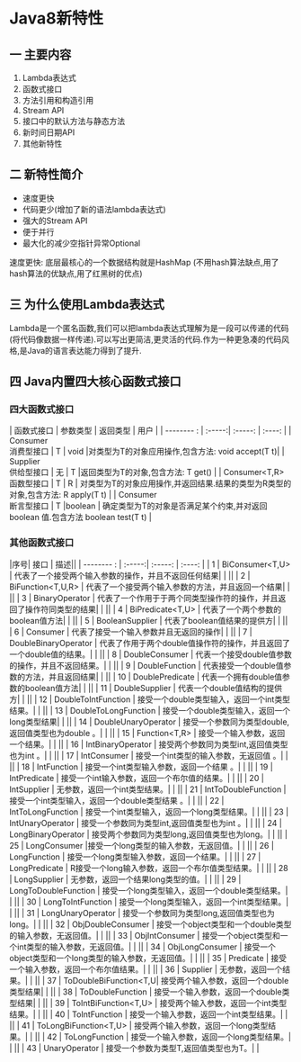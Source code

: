 
# Java8新特性 #

## 一 主要内容 ##

1. Lambda表达式
2. 函数式接口
3. 方法引用和构造引用
4. Stream API
5. 接口中的默认方法与静态方法
6. 新时间日期API
7. 其他新特性

## 二 新特性简介 ##

- 	速度更快
- 	代码更少(增加了新的语法lambda表达式) 
- 	强大的Stream API
- 	便于并行
- 	最大化的减少空指针异常Optional


速度更快:  底层最核心的一个数据结构就是HashMap
(不用hash算法缺点,用了hash算法的优缺点,用了红黑树的优点)



## 三 为什么使用Lambda表达式 ##

  Lambda是一个匿名函数,我们可以把lambda表达式理解为是一段可以传递的代码(将代码像数据一样传递).可以写出更简洁,更灵活的代码.作为一种更急凑的代码风格,是Java的语言表达能力得到了提升.


## 四 Java内置四大核心函数式接口 ##



### 四大函数式接口 ###

| 函数式接口                   | 参数类型 | 返回类型   |  用户  |
| -------- :                  | :-----:| :-----:    | :----:  |
| Consumer<T><br>消费型接口    |   T    | void   |对类型为T的对象应用操作,包含方法: void accept(T t)|
| Supplier<T><br>供给型接口    |    无   |    T    |返回类型为T的对象,包含方法: T get() |
| Consumer<T,R><br>函数型接口  |    T   |   R    | 对类型为T的对象应用操作,并返回结果.结果的类型为R类型的对象,包含方法: R apply(T t) |
| Consumer<T><br>断言型接口    |    T   |boolean |  确定类型为T的对象是否满足某个约束,并对返回boolean 值.包含方法 boolean test(T t)  |





### 其他函数式接口 ###
|序号|	接口 | 描述||
| -------- :                  | :-----:| :-----:    | :----:  |
|  1	| BiConsumer<T,U>       |    代表了一个接受两个输入参数的操作，并且不返回任何结果|
|  || 
|  2	| BiFunction<T,U,R>     |    代表了一个接受两个输入参数的方法，并且返回一个结果|
|  || 
|  3	| BinaryOperator<T>     |    代表了一个作用于于两个同类型操作符的操作，并且返回了操作符同类型的结果|
|  || 
|  4	| BiPredicate<T,U>      |   代表了一个两个参数的boolean值方法|
|  || 
|  5	| BooleanSupplier       |   代表了boolean值结果的提供方|
|  || 
|  6	| Consumer<T>           |  代表了接受一个输入参数并且无返回的操作|
|  || 
|  7	| DoubleBinaryOperator  |   代表了作用于两个double值操作符的操作，并且返回了一个double值的结果。|
|   || 
|  8	| DoubleConsumer        |  代表一个接受double值参数的操作，并且不返回结果。|
|  || 
|  9	| DoubleFunction<R>     |    代表接受一个double值参数的方法，并且返回结果|
|  || 
|  10	| DoublePredicate       |  代表一个拥有double值参数的boolean值方法|
|  || 
|  11	| DoubleSupplier        | 代表一个double值结构的提供方|
|  || 
|  12	| DoubleToIntFunction   |       接受一个double类型输入，返回一个int类型结果。|
|  || 
|  13	| DoubleToLongFunction  |       接受一个double类型输入，返回一个long类型结果|
|  || 
|  14	| DoubleUnaryOperator   |      接受一个参数同为类型double,返回值类型也为double 。|
|  || 
|  15	| Function<T,R>         |       接受一个输入参数，返回一个结果。|
|  || 
|  16	| IntBinaryOperator     |   接受两个参数同为类型int,返回值类型也为int 。|
|  || 
|  17	| IntConsumer           |         接受一个int类型的输入参数，无返回值 。|
|  || 
|  18	| IntFunction<R>        |        接受一个int类型输入参数，返回一个结果 。|
|  || 
|  19	| IntPredicate          |        接受一个int输入参数，返回一个布尔值的结果。|
|  || 
|  20	| IntSupplier           |         无参数，返回一个int类型结果。|
|  || 
|  21	| IntToDoubleFunction   |  接受一个int类型输入，返回一个double类型结果 。|
|  || 
|  22	| IntToLongFunction     |    接受一个int类型输入，返回一个long类型结果。|
|  || 
|  23	| IntUnaryOperator      |    接受一个参数同为类型int,返回值类型也为int 。|
|  || 
|  24	| LongBinaryOperator    |     接受两个参数同为类型long,返回值类型也为long。|
|  || 
|  25	| LongConsumer          |接受一个long类型的输入参数，无返回值。|
|  || 
|  26	| LongFunction<R>       |   接受一个long类型输入参数，返回一个结果。|
|  || 
|  27	| LongPredicate         |        R接受一个long输入参数，返回一个布尔值类型结果。|
|  || 
|  28	| LongSupplier          |       无参数，返回一个结果long类型的值。|
|   || 
|  29	| LongToDoubleFunction  |        接受一个long类型输入，返回一个double类型结果。|
|  || 
|  30	| LongToIntFunction     |    接受一个long类型输入，返回一个int类型结果。|
|  || 
|  31	| LongUnaryOperator     |    接受一个参数同为类型long,返回值类型也为long。|
|  || 
|  32	| ObjDoubleConsumer<T>  |        接受一个object类型和一个double类型的输入参数，无返回值。|
|  || 
|  33	| ObjIntConsumer<T>     |     接受一个object类型和一个int类型的输入参数，无返回值。|
|  || 
|  34	| ObjLongConsumer<T>    |     接受一个object类型和一个long类型的输入参数，无返回值。|
|  || 
|  35	| Predicate<T>          |      接受一个输入参数，返回一个布尔值结果。|
|  || 
|  36	| Supplier<T>           |    无参数，返回一个结果。|
|  || 
|  37	| ToDoubleBiFunction<T,U|          接受两个输入参数，返回一个double类型结果|
|  || 
|  38	| ToDoubleFunction<T>   |      接受一个输入参数，返回一个double类型结果|
|  || 
|  39	| ToIntBiFunction<T,U>  |        接受两个输入参数，返回一个int类型结果。|
|  || 
|  40	| ToIntFunction<T>      |    接受一个输入参数，返回一个int类型结果。|
|  || 
|  41	| ToLongBiFunction<T,U> |        接受两个输入参数，返回一个long类型结果。|
|  || 
|  42	| ToLongFunction<T>     |    接受一个输入参数，返回一个long类型结果。|
|  || 
|  43	| UnaryOperator<T>      |   接受一个参数为类型T,返回值类型也为T。|
|
